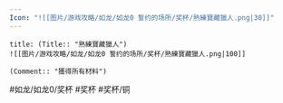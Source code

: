 ```yaml
---
Icon: "![[图片/游戏攻略/如龙/如龙0 誓约的场所/奖杯/熟練寶藏獵人.png|30]]"
---
```

```ad-common-bronze-trophy
title: (Title:: "熟練寶藏獵人")
![[图片/游戏攻略/如龙/如龙0 誓约的场所/奖杯/熟練寶藏獵人.png|100]]

(Comment:: "獲得所有材料")
```

#如龙/如龙0/奖杯 #奖杯 #奖杯/铜
